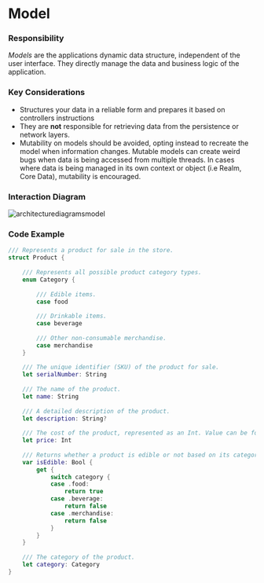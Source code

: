 # Model
### Responsibility
*Models* are the applications dynamic data structure, independent of the user interface. They directly manage the data and business logic of the application.

### Key Considerations
* Structures your data in a reliable form and prepares it based on controllers instructions
* They are **not** responsible for retrieving data from the persistence or network layers. 
* Mutability on models should be avoided, opting instead to recreate the model when information changes. Mutable models can create weird bugs when data is being accessed from multiple threads. In cases where data is being managed in its own context or object (i.e Realm, Core Data), mutability is encouraged.

### Interaction Diagram
![architecturediagramsmodel](https://user-images.githubusercontent.com/16432044/41422895-ecc46a86-6fc7-11e8-8719-ff2d0134f47d.png)

### Code Example

```swift
/// Represents a product for sale in the store.
struct Product {
    
    /// Represents all possible product category types.
    enum Category {
        
        /// Edible items.
        case food
        
        /// Drinkable items.
        case beverage
        
        /// Other non-consumable merchandise.
        case merchandise
    }
    
    /// The unique identifier (SKU) of the product for sale.
    let serialNumber: String
    
    /// The name of the product.
    let name: String
    
    /// A detailed description of the product.
    let description: String?
    
    /// The cost of the product, represented as an Int. Value can be formatted later based on currency needed
    let price: Int
    
    /// Returns whether a product is edible or not based on its category.
    var isEdible: Bool {
        get {
            switch category {
            case .food:
                return true
            case .beverage:
                return false
            case .merchandise:
                return false
            }
        }
    }
    
    /// The category of the product.
    let category: Category
}
```
